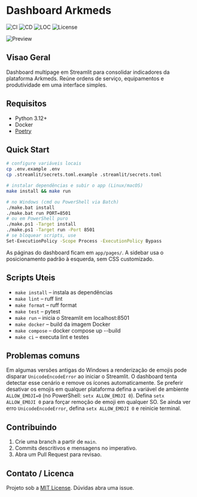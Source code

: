 # Dashboard Arkmeds

![CI](https://github.com/<OWNER>/<REPO>/actions/workflows/ci.yml/badge.svg)
![CD](https://github.com/<OWNER>/<REPO>/actions/workflows/cd.yml/badge.svg)
![LOC](https://img.shields.io/tokei/lines/github/<OWNER>/<REPO>)
![License](https://img.shields.io/github/license/<OWNER>/<REPO>)

![Preview](docs/home_page.png)

## Visao Geral

Dashboard multipage em Streamlit para consolidar indicadores da plataforma Arkmeds.
Reúne ordens de serviço, equipamentos e produtividade em uma interface simples.

## Requisitos

- Python 3.12+
- Docker
- [Poetry](https://python-poetry.org/docs/#installation)

## Quick Start

```bash
# configure variáveis locais
cp .env.example .env
cp .streamlit/secrets.toml.example .streamlit/secrets.toml

# instalar dependências e subir o app (Linux/macOS)
make install && make run

# no Windows (cmd ou PowerShell via Batch)
./make.bat install
./make.bat run PORT=8501
# ou em PowerShell puro
./make.ps1 -Target install
./make.ps1 -Target run -Port 8501
# se bloquear scripts, use
Set-ExecutionPolicy -Scope Process -ExecutionPolicy Bypass
```

As páginas do dashboard ficam em `app/pages/`. A sidebar usa o posicionamento
padrão à esquerda, sem CSS customizado.

## Scripts Uteis

- `make install` – instala as dependências
- `make lint` – ruff lint
- `make format` – ruff format
- `make test` – pytest
- `make run` – inicia o Streamlit em localhost:8501
- `make docker` – build da imagem Docker
- `make compose` – docker compose up --build
- `make ci` – executa lint e testes

## Problemas comuns

Em algumas versões antigas do Windows a renderização de emojis pode disparar
`UnicodeEncodeError` ao iniciar o Streamlit. O dashboard tenta detectar esse
cenário e remove os ícones automaticamente. Se preferir desativar os emojis em
qualquer plataforma defina a variável de ambiente `ALLOW_EMOJI=0` (no
PowerShell: `setx ALLOW_EMOJI 0`).
Defina `setx ALLOW_EMOJI 0` para forçar remoção de emoji em qualquer SO.
Se ainda ver erro `UnicodeEncodeError`, defina `setx ALLOW_EMOJI 0` e reinicie terminal.

## Contribuindo

1. Crie uma branch a partir de `main`.
2. Commits descritivos e mensagens no imperativo.
3. Abra um Pull Request para revisao.

## Contato / Licenca

Projeto sob a [MIT License](LICENSE). Dúvidas abra uma issue.

